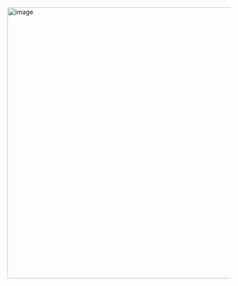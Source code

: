 <img width="613" alt="image" src="https://github.com/user-attachments/assets/248d5c59-f411-4773-b9d2-21b8b5a5281e" />
